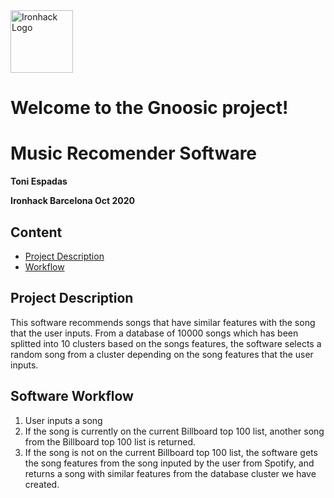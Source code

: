 <img src="https://bit.ly/2VnXWr2" alt="Ironhack Logo" width="100"/>

# Welcome to the Gnoosic project!
# Music Recomender Software

**Toni Espadas**

**Ironhack Barcelona Oct 2020**

## Content
- [Project Description](#project-description)
- [Workflow](#workflow)

## Project Description

This software recommends songs that have similar features with the song that the user inputs. 
From a database of 10000 songs which has been splitted into 10 clusters based on the songs features, the software selects a random song from a cluster depending on the song features that the user inputs. 


## Software Workflow

1. User inputs a song
2. If the song is currently on the current Billboard top 100 list, another song from the Billboard top 100 list is returned. 
3. If the song is not on the current Billboard top 100 list, the software gets the song features from the song inputed by the user from Spotify, and returns a song with similar features from the database cluster we have created. 

